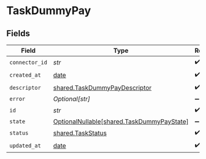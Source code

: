 # TaskDummyPay


## Fields

| Field                                                                                  | Type                                                                                   | Required                                                                               | Description                                                                            |
| -------------------------------------------------------------------------------------- | -------------------------------------------------------------------------------------- | -------------------------------------------------------------------------------------- | -------------------------------------------------------------------------------------- |
| `connector_id`                                                                         | *str*                                                                                  | :heavy_check_mark:                                                                     | N/A                                                                                    |
| `created_at`                                                                           | [date](https://docs.python.org/3/library/datetime.html#date-objects)                   | :heavy_check_mark:                                                                     | N/A                                                                                    |
| `descriptor`                                                                           | [shared.TaskDummyPayDescriptor](../../models/shared/taskdummypaydescriptor.md)         | :heavy_check_mark:                                                                     | N/A                                                                                    |
| `error`                                                                                | *Optional[str]*                                                                        | :heavy_minus_sign:                                                                     | N/A                                                                                    |
| `id`                                                                                   | *str*                                                                                  | :heavy_check_mark:                                                                     | N/A                                                                                    |
| `state`                                                                                | [OptionalNullable[shared.TaskDummyPayState]](../../models/shared/taskdummypaystate.md) | :heavy_minus_sign:                                                                     | N/A                                                                                    |
| `status`                                                                               | [shared.TaskStatus](../../models/shared/taskstatus.md)                                 | :heavy_check_mark:                                                                     | N/A                                                                                    |
| `updated_at`                                                                           | [date](https://docs.python.org/3/library/datetime.html#date-objects)                   | :heavy_check_mark:                                                                     | N/A                                                                                    |
